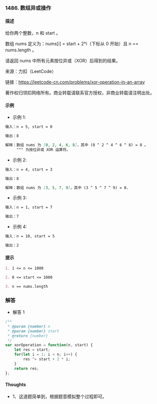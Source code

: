 ### 1486. 数组异或操作

#### 描述

给你两个整数，n 和 start 。

数组 nums 定义为：nums[i] = start + 2*i（下标从 0 开始）且 n == nums.length 。

请返回 nums 中所有元素按位异或（XOR）后得到的结果。

来源：力扣（LeetCode）

链接：https://leetcode-cn.com/problems/xor-operation-in-an-array

著作权归领扣网络所有。商业转载请联系官方授权，非商业转载请注明出处。

#### 示例

+ 示例 1:
```md
输入：n = 5, start = 0

输出：8

解释：数组 nums 为 [0, 2, 4, 6, 8]，其中 (0 ^ 2 ^ 4 ^ 6 ^ 8) = 8 。
     "^" 为按位异或 XOR 运算符。
```
+ 示例 2:
```md
输入：n = 4, start = 3

输出：8

解释：数组 nums 为 [3, 5, 7, 9]，其中 (3 ^ 5 ^ 7 ^ 9) = 8.
```
+ 示例 3:
```md
输入：n = 1, start = 7

输出：7
```
+ 示例 4:
```md
输入：n = 10, start = 5

输出：2
```


#### 提示
```md
1. 1 <= n <= 1000

2. 0 <= start <= 1000

3. n == nums.length
```

### 解答

+ 解答 1
```js
/**
 * @param {number} n
 * @param {number} start
 * @return {number}
 */
var xorOperation = function(n, start) {
    let res = start;
    for(let i = 1; i < n; i++) {
        res ^= start + 2 * i;
    }
    return res;
};
```

#### Thoughts

+ 1、这道题简单到，根据题意模拟整个过程即可。